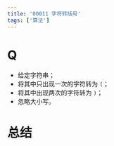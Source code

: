 ```yaml
---
title: '00011 字符转括号'
tags: ['算法']
---
```


# Q

- 给定字符串；
- 将其中只出现一次的字符转为 `(`；
- 将其中出现两次的字符转为 `)`；
- 忽略大小写。


# 总结


<script>
    function formatter(str) {
        const map = new Map()
        for (const x of str) {
            const char = x.toLowerCase()
            map.set(char, 1 + (map.get(char) || 0))
        }
        let res = ''
        for (const char of str) {
            const count = map.get(char)
            if (count === 1) {
                res += '('
            } else if (count === 2) {
                res += ')'
            } else {
                res += char
            }
        }
        return res
    }
    console.log('abc =>', formatter('abc'))
    console.log('aab =>', formatter('aab'))
    console.log('aAa =>', formatter('aAa'))
    console.log('recede =>', formatter('recede'))
    console.log('Success =>', formatter('Success'))
    console.log('(( @ =>', formatter('(( @'))
    console.log('abba =>', formatter('abba'))
    console.log(' =>', formatter(''))
    console.log('aA =>', formatter('aA'))
    console.log('abcABC =>', formatter('abcABC'))
    console.log('Hello World! =>', formatter('Hello World!'))
    console.log('123321 =>', formatter('123321'))
</script>
